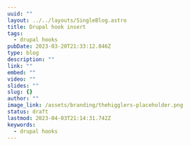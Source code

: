 ```yaml
---
uuid: ""
layout: ../../layouts/SingleBlog.astro
title: Drupal hook insert
tags:
  - drupal hooks
pubDate: 2023-03-20T21:33:12.846Z
type: blog
description: ""
link: ""
embed: ""
video: ""
slides: ""
slug: {}
author: ""
image_link: /assets/branding/thehigglers-placeholder.png
status: draft
lastmod: 2023-04-03T21:14:31.742Z
keywords:
  - drupal hooks
---
```

